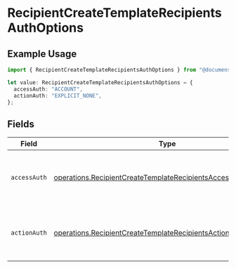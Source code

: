 # RecipientCreateTemplateRecipientsAuthOptions

## Example Usage

```typescript
import { RecipientCreateTemplateRecipientsAuthOptions } from "@documenso/sdk-typescript/models/operations";

let value: RecipientCreateTemplateRecipientsAuthOptions = {
  accessAuth: "ACCOUNT",
  actionAuth: "EXPLICIT_NONE",
};
```

## Fields

| Field                                                                                                                                            | Type                                                                                                                                             | Required                                                                                                                                         | Description                                                                                                                                      |
| ------------------------------------------------------------------------------------------------------------------------------------------------ | ------------------------------------------------------------------------------------------------------------------------------------------------ | ------------------------------------------------------------------------------------------------------------------------------------------------ | ------------------------------------------------------------------------------------------------------------------------------------------------ |
| `accessAuth`                                                                                                                                     | [operations.RecipientCreateTemplateRecipientsAccessAuthResponse](../../models/operations/recipientcreatetemplaterecipientsaccessauthresponse.md) | :heavy_check_mark:                                                                                                                               | The type of authentication required for the recipient to access the document.                                                                    |
| `actionAuth`                                                                                                                                     | [operations.RecipientCreateTemplateRecipientsActionAuthResponse](../../models/operations/recipientcreatetemplaterecipientsactionauthresponse.md) | :heavy_check_mark:                                                                                                                               | The type of authentication required for the recipient to sign the document.                                                                      |